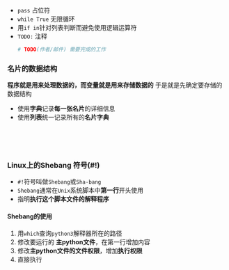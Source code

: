 - `pass` 占位符
- `while True` 无限循环
- 用`if in`针对列表判断而避免使用逻辑运算符
- `TODO:` 注释 
    ```python
    # TODO(作者/邮件) 需要完成的工作
    
    ```
### 名片的数据结构
**程序就是用来处理数据的，而变量就是用来存储数据的**
于是就是先确定要存储的数据结构
- 使用**字典**记录**每一张名片**的详细信息
- 使用**列表**统一记录所有的**名片字典**

<br/>
<br/>
<br/>

### Linux上的Shebang 符号(#!)
- `#!`符号叫做`Shebang`或`Sha-bang`
- `Shebang`通常在`Unix`系统脚本中**第一行**开头使用
- 指明**执行这个脚本文件的解释程序**

#### Shebang的使用
1. 用`which`查询`python3`解释器所在的路径
2. 修改要运行的 **主python文件**，在第一行增加内容
3. 修改**主python文件的文件权限**，增加**执行权限**
4. 直接执行
